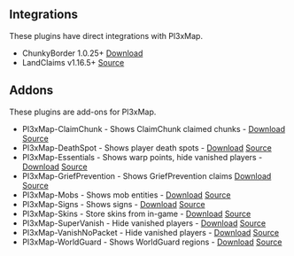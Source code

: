 ## Integrations

These plugins have direct integrations with Pl3xMap.

* ChunkyBorder 1.0.25+ [Download](https://www.spigotmc.org/resources/chunkyborder.84278/)
* LandClaims v1.16.5+ [Source](https://github.com/pl3xgaming/LandClaims/blob/master/pom.xml)

## Addons

These plugins are add-ons for Pl3xMap.

* Pl3xMap-ClaimChunk - Shows ClaimChunk claimed chunks - [Download](https://ci.pl3x.net/view/Pl3xMap/job/Pl3xMap-ClaimChunk) [Source](https://github.com/pl3xgaming/Pl3xMap-ClaimChunk)
* Pl3xMap-DeathSpot - Shows player death spots - [Download](https://ci.pl3x.net/view/Pl3xMap/job/Pl3xMap-DeathSpot) [Source](https://github.com/pl3xgaming/Pl3xMap-DeathSpot)
* Pl3xMap-Essentials - Shows warp points, hide vanished players - [Download](https://ci.pl3x.net/view/Pl3xMap/job/Pl3xMap-Essentials) [Source](https://github.com/pl3xgaming/Pl3xMap-Essentials)
* Pl3xMap-GriefPrevention - Shows GriefPrevention claims [Download](https://ci.pl3x.net/view/Pl3xMap/job/Pl3xMap-GriefPrevention) [Source](https://github.com/pl3xgaming/Pl3xMap-GriefPrevention)
* Pl3xMap-Mobs - Shows mob entities - [Download](https://ci.pl3x.net/view/Pl3xMap/job/Pl3xMap-Mobs) [Source](https://github.com/pl3xgaming/Pl3xMap-Mobs)
* Pl3xMap-Signs - Shows signs - [Download](https://ci.pl3x.net/view/Pl3xMap/job/Pl3xMap-Signs) [Source](https://github.com/pl3xgaming/Pl3xMap-Signs)
* Pl3xMap-Skins - Store skins from in-game - [Download](https://ci.pl3x.net/view/Pl3xMap/job/Pl3xMap-Skins) [Source](https://github.com/pl3xgaming/Pl3xMap-Skins)
* Pl3xMap-SuperVanish - Hide vanished players - [Download](https://ci.notom3ga.me/job/Pl3xMap-SuperVanish) [Source](https://github.com/notOM3GA/Pl3xMap-SuperVanish)
* Pl3xMap-VanishNoPacket - Hide vanished players - [Download](https://ci.notom3ga.me/job/Pl3xMap-VanishNoPacket) [Source](https://github.com/notOM3GA/Pl3xMap-VanishNoPacket)
* Pl3xMap-WorldGuard - Shows WorldGuard regions - [Download](https://ci.pl3x.net/view/Pl3xMap/job/Pl3xMap-WorldGuard) [Source](https://github.com/pl3xgaming/Pl3xMap-WorldGuard)
